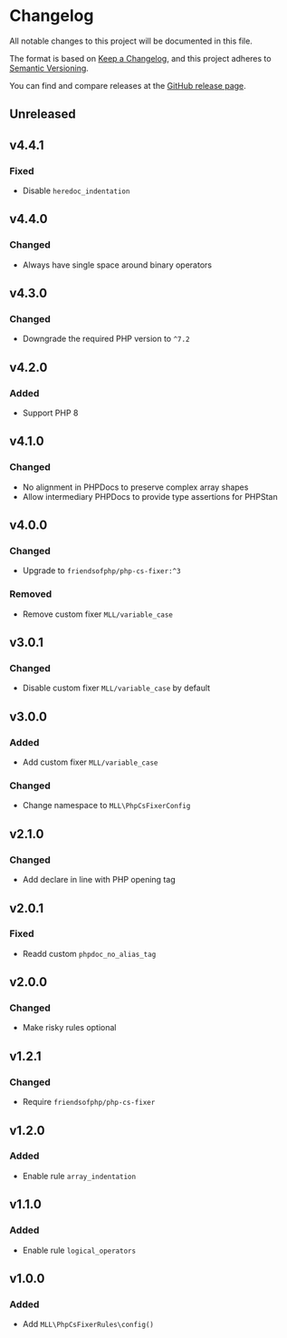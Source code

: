 # Changelog

All notable changes to this project will be documented in this file.

The format is based on [Keep a Changelog](https://keepachangelog.com/en/1.0.0/),
and this project adheres to [Semantic Versioning](https://semver.org/spec/v2.0.0.html).

You can find and compare releases at the [GitHub release page](https://github.com/mll-lab/php-cs-fixer-config/releases).

## Unreleased

## v4.4.1

### Fixed

- Disable `heredoc_indentation`

## v4.4.0

### Changed

- Always have single space around binary operators

## v4.3.0

### Changed

- Downgrade the required PHP version to `^7.2`

## v4.2.0

### Added

- Support PHP 8

## v4.1.0

### Changed

- No alignment in PHPDocs to preserve complex array shapes
- Allow intermediary PHPDocs to provide type assertions for PHPStan

## v4.0.0

### Changed

- Upgrade to `friendsofphp/php-cs-fixer:^3`

### Removed

- Remove custom fixer `MLL/variable_case`

## v3.0.1

### Changed

- Disable custom fixer `MLL/variable_case` by default

## v3.0.0

### Added

- Add custom fixer `MLL/variable_case`

### Changed

- Change namespace to `MLL\PhpCsFixerConfig`

## v2.1.0

### Changed

- Add declare in line with PHP opening tag

## v2.0.1

### Fixed

- Readd custom `phpdoc_no_alias_tag`

## v2.0.0

### Changed

- Make risky rules optional

## v1.2.1

### Changed

- Require `friendsofphp/php-cs-fixer`

## v1.2.0

### Added

- Enable rule `array_indentation`

## v1.1.0

### Added

- Enable rule `logical_operators`

## v1.0.0

### Added

- Add `MLL\PhpCsFixerRules\config()`
